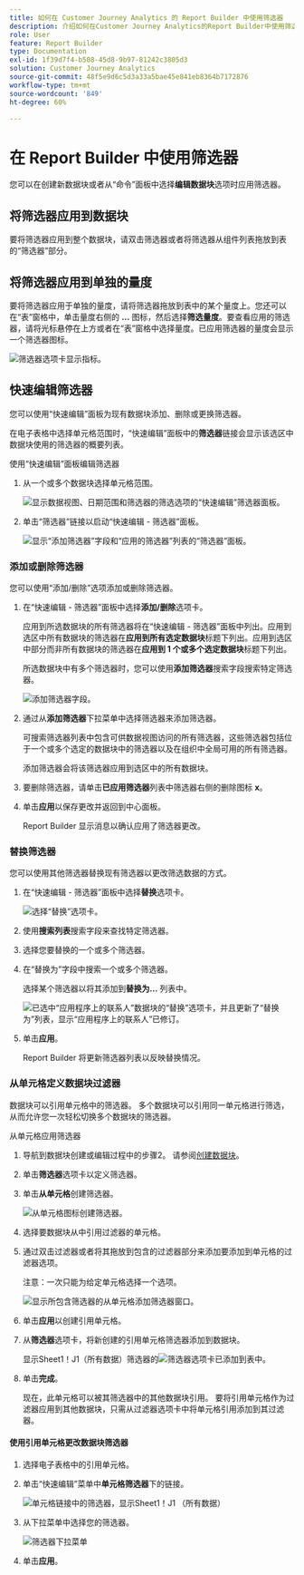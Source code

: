 ```yaml
---
title: 如何在 Customer Journey Analytics 的 Report Builder 中使用筛选器
description: 介绍如何在Customer Journey Analytics的Report Builder中使用筛选器
role: User
feature: Report Builder
type: Documentation
exl-id: 1f39d7f4-b508-45d8-9b97-81242c3805d3
solution: Customer Journey Analytics
source-git-commit: 48f5e9d6c5d3a33a5bae45e841eb8364b7172876
workflow-type: tm+mt
source-wordcount: '849'
ht-degree: 60%

---
```


# 在 Report Builder 中使用筛选器

您可以在创建新数据块或者从“命令”面板中选择&#x200B;**编辑数据块**&#x200B;选项时应用筛选器。

## 将筛选器应用到数据块

要将筛选器应用到整个数据块，请双击筛选器或者将筛选器从组件列表拖放到表的“筛选器”部分。

## 将筛选器应用到单独的量度

要将筛选器应用于单独的量度，请将筛选器拖放到表中的某个量度上。您还可以在“表”窗格中，单击量度右侧的 **...** 图标，然后选择&#x200B;**筛选量度**。要查看应用的筛选器，请将光标悬停在上方或者在“表”窗格中选择量度。已应用筛选器的量度会显示一个筛选器图标。

![筛选器选项卡显示指标。](./assets/filter_by.png)

## 快速编辑筛选器

您可以使用“快速编辑”面板为现有数据块添加、删除或更换筛选器。

在电子表格中选择单元格范围时，“快速编辑”面板中的&#x200B;**筛选器**&#x200B;链接会显示该选区中数据块使用的筛选器的概要列表。

使用“快速编辑”面板编辑筛选器

1. 从一个或多个数据块选择单元格范围。

   ![显示数据视图、日期范围和筛选器的筛选选项的“快速编辑”筛选器面板。](./assets/select_multiple_dbs.png)

1. 单击“筛选器”链接以启动“快速编辑 - 筛选器”面板。

   ![显示“添加筛选器”字段和“应用的筛选器”列表的“筛选器”面板。](./assets/quick_edit_filters.png)

### 添加或删除筛选器

您可以使用“添加/删除”选项添加或删除筛选器。

1. 在“快速编辑 - 筛选器”面板中选择&#x200B;**添加/删除**&#x200B;选项卡。

   应用到所选数据块的所有筛选器将在“快速编辑 - 筛选器”面板中列出。应用到选区中所有数据块的筛选器在&#x200B;**应用到所有选定数据块**&#x200B;标题下列出。应用到选区中部分而非所有数据块的筛选器在&#x200B;**应用到 1 个或多个选定数据块**&#x200B;标题下列出。

   所选数据块中有多个筛选器时，您可以使用&#x200B;**添加筛选器**&#x200B;搜索字段搜索特定筛选器。

   ![添加筛选器字段。](./assets/add_filter.png)

1. 通过从&#x200B;**添加筛选器**&#x200B;下拉菜单中选择筛选器来添加筛选器。

   可搜索筛选器列表中包含可供数据视图访问的所有筛选器，这些筛选器包括位于一个或多个选定的数据块中的筛选器以及在组织中全局可用的所有筛选器。

   添加筛选器会将该筛选器应用到选区中的所有数据块。

1. 要删除筛选器，请单击&#x200B;**已应用筛选器**&#x200B;列表中筛选器右侧的删除图标 **x**。

1. 单击&#x200B;**应用**&#x200B;以保存更改并返回到中心面板。

   Report Builder 显示消息以确认应用了筛选器更改。

### 替换筛选器

您可以使用其他筛选器替换现有筛选器以更改筛选数据的方式。

1. 在“快速编辑 - 筛选器”面板中选择&#x200B;**替换**&#x200B;选项卡。

   ![选择“替换”选项卡。](./assets/replace_filter.png)

1. 使用&#x200B;**搜索列表**&#x200B;搜索字段来查找特定筛选器。

1. 选择您要替换的一个或多个筛选器。

1. 在“替换为”字段中搜索一个或多个筛选器。

   选择某个筛选器以将其添加到&#x200B;**替换为...** 列表中。

   ![已选中“应用程序上的联系人”数据块的“替换”选项卡，并且更新了“替换为”列表，显示“应用程序上的联系人”已修订。](./assets/replace_screen_new.png)

1. 单击&#x200B;**应用**。

   Report Builder 将更新筛选器列表以反映替换情况。

### 从单元格定义数据块过滤器

数据块可以引用单元格中的筛选器。 多个数据块可以引用同一单元格进行筛选，从而允许您一次轻松切换多个数据块的筛选器。

从单元格应用筛选器

1. 导航到数据块创建或编辑过程中的步骤2。 请参阅[创建数据块](./create-a-data-block.md)。
1. 单击&#x200B;**筛选器**&#x200B;选项卡以定义筛选器。
1. 单击&#x200B;**从单元格**&#x200B;创建筛选器。

   ![从单元格图标创建筛选器。](./assets/create-filter-from-cell.png)

1. 选择要数据块从中引用过滤器的单元格。

1. 通过双击过滤器或者将其拖放到包含的过滤器部分来添加要添加到单元格的过滤器选项。

   注意：一次只能为给定单元格选择一个选项。

   ![显示所包含筛选器的从单元格添加筛选器窗口。](./assets/select-filters.png)

1. 单击&#x200B;**应用**&#x200B;以创建引用单元格。

1. 从&#x200B;**筛选器**&#x200B;选项卡，将新创建的引用单元格筛选器添加到数据块。

   显示Sheet1！J1（所有数据）筛选器的![筛选器选项卡已添加到表中。](./assets/reference-cell-filter.png)

1. 单击&#x200B;**完成**。

   现在，此单元格可以被其筛选器中的其他数据块引用。 要将引用单元格作为过滤器应用到其他数据块，只需从过滤器选项卡中将单元格引用添加到其过滤器。

#### 使用引用单元格更改数据块筛选器

1. 选择电子表格中的引用单元格。

1. 单击“快速编辑”菜单中&#x200B;**单元格筛选器**&#x200B;下的链接。

   ![单元格链接中的筛选器，显示Sheet1！J1 （所有数据）](./assets/filters-from-cell-link.png)

1. 从下拉菜单中选择您的筛选器。

   ![筛选器下拉菜单](./assets/filter-drop-down.png)

1. 单击&#x200B;**应用**。
